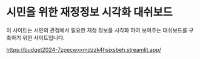 # 시민을 위한 재정정보 시각화 대쉬보드

이 사이트는 시민의 관점에서 필요한 재정 정보를 시각화 하여 보여주는 대쉬보드를 구축하기 위한 사이트입니다.

https://budget2024-7zpecwxxmdzzk4hsjxsbeh.streamlit.app/
